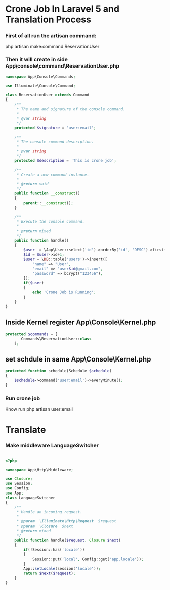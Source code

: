 
# Crone Job In Laravel 5 and Translation Process
### First of all run the artisan command: 
php artisan make:command ReservationUser
### Then it will create in side App\console\command\ReservationUser.php
```php
namespace App\Console\Commands;

use Illuminate\Console\Command;

class ReservationUser extends Command
{
    /**
     * The name and signature of the console command.
     *
     * @var string
     */
    protected $signature = 'user:email';

    /**
     * The console command description.
     *
     * @var string
     */
    protected $description = 'This is crone job';

    /**
     * Create a new command instance.
     *
     * @return void
     */
    public function __construct()
    {
        parent::__construct();
    }

    /**
     * Execute the console command.
     *
     * @return mixed
     */
    public function handle()
    {
        $user  = \App\User::select('id')->orderBy('id', 'DESC')->first();
        $id = $user->id+1;
        $user = \DB::table('users')->insert([
            "name" => "User",
            "email" => "user$id@gmail.com",
            "password" => bcrypt("123456"),
        ]);
        if($user)
        {
            echo 'Crone Job is Running';
        }
    }
}

```
## Inside Kernel register App\Console\Kernel.php
```php
protected $commands = [
       Commands\ReservationUser::class
    ];
```
## set schdule in same App\Console\Kernel.php
```php
protected function schedule(Schedule $schedule)
{
    $schedule->command('user:email')->everyMinute();
}
```
### Run crone job 
Know run php artisan user:email

# Translate
### Make middleware LanguageSwitcher
```php

<?php

namespace App\Http\Middleware;

use Closure;
use Session;
use Config;
use App;
class LanguageSwitcher
{
    /**
     * Handle an incoming request.
     *
     * @param  \Illuminate\Http\Request  $request
     * @param  \Closure  $next
     * @return mixed
     */
    public function handle($request, Closure $next)
    {
        if(!Session::has('locale'))
        {
            Session::put('local', Config::get('app.locale'));
        }
        App::setLocale(session('locale'));
        return $next($request);
    }
}

```

